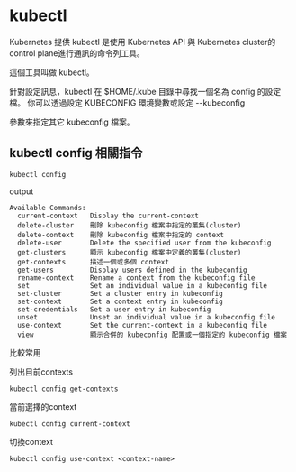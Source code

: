 # kubectl

Kubernetes 提供 kubectl 是使用 Kubernetes API 與 Kubernetes cluster的control plane進行通訊的命令列工具。

這個工具叫做 kubectl。

針對設定訊息，kubectl 在 $HOME/.kube 目錄中尋找一個名為 config 的設定檔。 你可以透過設定 KUBECONFIG 環境變數或設定 --kubeconfig

參數來指定其它 kubeconfig 檔案。

## kubectl config 相關指令

```
kubectl config
```

output
```
Available Commands:
  current-context   Display the current-context
  delete-cluster    刪除 kubeconfig 檔案中指定的叢集(cluster)
  delete-context    刪除 kubeconfig 檔案中指定的 context
  delete-user       Delete the specified user from the kubeconfig
  get-clusters      顯示 kubeconfig 檔案中定義的叢集(cluster)
  get-contexts      描述一個或多個 context
  get-users         Display users defined in the kubeconfig
  rename-context    Rename a context from the kubeconfig file
  set               Set an individual value in a kubeconfig file
  set-cluster       Set a cluster entry in kubeconfig
  set-context       Set a context entry in kubeconfig
  set-credentials   Set a user entry in kubeconfig
  unset             Unset an individual value in a kubeconfig file
  use-context       Set the current-context in a kubeconfig file
  view              顯示合併的 kubeconfig 配置或一個指定的 kubeconfig 檔案
``` 

比較常用

列出目前contexts 
```
kubectl config get-contexts
```

當前選擇的context
```
kubectl config current-context
```

切換context
```
kubectl config use-context <context-name>
```
